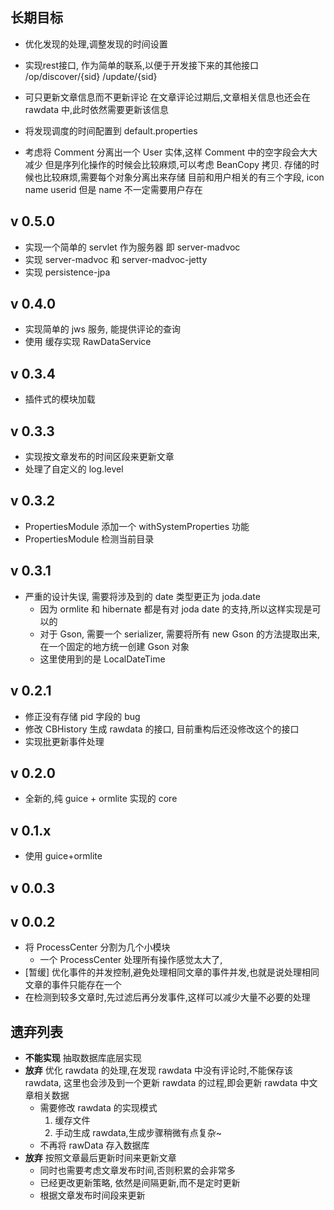 
长期目标
-------
* 优化发现的处理,调整发现的时间设置

* 实现rest接口, 作为简单的联系,以便于开发接下来的其他接口
	/op/discover/{sid}
	   /update/{sid}

* 可只更新文章信息而不更新评论
	在文章评论过期后,文章相关信息也还会在 rawdata 中,此时依然需要更新该信息


* 将发现调度的时间配置到 default.properties

* 考虑将 Comment 分离出一个 User 实体,这样 Comment 中的空字段会大大减少
	但是序列化操作的时候会比较麻烦,可以考虑 BeanCopy 拷贝.
	存储的时候也比较麻烦,需要每个对象分离出来存储
	目前和用户相关的有三个字段, icon name userid
	但是 name 不一定需要用户存在
	
v 0.5.0
-------

* 实现一个简单的 servlet 作为服务器
	即 server-madvoc
* 实现 server-madvoc 和 server-madvoc-jetty
* 实现 persistence-jpa

v 0.4.0
--------

* 实现简单的 jws 服务, 能提供评论的查询
* 使用 缓存实现 RawDataService 

v 0.3.4
--------

* 插件式的模块加载

v 0.3.3
------

* 实现按文章发布的时间区段来更新文章
* 处理了自定义的 log.level

v 0.3.2
------

* PropertiesModule 添加一个 withSystemProperties 功能
* PropertiesModule 检测当前目录

v 0.3.1
------

* 严重的设计失误, 需要将涉及到的 date 类型更正为 joda.date
	* 因为 ormlite 和 hibernate 都是有对 joda date 的支持,所以这样实现是可以的
	* 对于 Gson, 需要一个 serializer, 需要将所有 new Gson 的方法提取出来,在一个固定的地方统一创建 Gson 对象
	* 这里使用到的是 LocalDateTime

v 0.2.1
------

* 修正没有存储 pid 字段的 bug
* 修改 CBHistory 生成 rawdata 的接口, 目前重构后还没修改这个的接口
* 实现批更新事件处理

v 0.2.0
-------
* 全新的,纯 guice + ormlite 实现的 core

v 0.1.x
-------
* 使用 guice+ormlite

v 0.0.3
-------

v 0.0.2
-------

* 将 ProcessCenter 分割为几个小模块
	* 一个 ProcessCenter 处理所有操作感觉太大了,
* [暂缓] 优化事件的并发控制,避免处理相同文章的事件并发,也就是说处理相同文章的事件只能存在一个
* 在检测到较多文章时,先过滤后再分发事件,这样可以减少大量不必要的处理


遗弃列表
-------

* __不能实现__ 抽取数据库底层实现
* __放弃__ 优化 rawdata 的处理,在发现 rawdata 中没有评论时,不能保存该 rawdata,
	这里也会涉及到一个更新 rawdata 的过程,即会更新 rawdata 中文章相关数据
	* 需要修改 rawdata 的实现模式
		1. 缓存文件
		2. 手动生成 rawdata,生成步骤稍微有点复杂~
	* 不再将 rawData 存入数据库
* __放弃__ 按照文章最后更新时间来更新文章
	* 同时也需要考虑文章发布时间,否则积累的会非常多
	* 已经更改更新策略, 依然是间隔更新,而不是定时更新
	* 根据文章发布时间段来更新